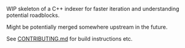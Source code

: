WIP skeleton of a C++ indexer for faster iteration
and understanding potential roadblocks.

Might be potentially merged somewhere upstream in the future.

See [CONTRIBUTING.md](./CONTRIBUTING.md) for build instructions etc.
